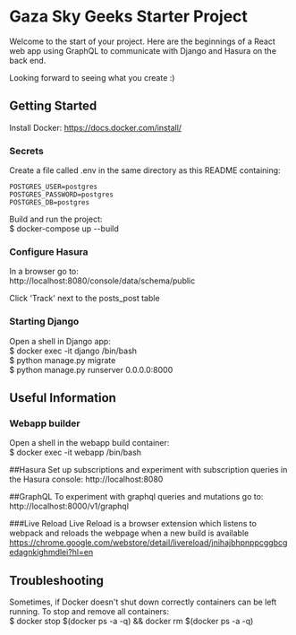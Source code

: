 # Gaza Sky Geeks Starter Project

Welcome to the start of your project. Here are the beginnings of a React web app using GraphQL to communicate with Django and Hasura on the back end.  
  
Looking forward to seeing what you create :)
## Getting Started

Install Docker:
https://docs.docker.com/install/

### Secrets
Create a file called .env in the same directory as this README containing:
```
POSTGRES_USER=postgres
POSTGRES_PASSWORD=postgres
POSTGRES_DB=postgres
```

Build and run the project:  
$ docker-compose up --build

### Configure Hasura
In a browser go to:  
http://localhost:8080/console/data/schema/public  

Click 'Track' next to the posts_post table

### Starting Django
Open a shell in Django app:  
$ docker exec -it django /bin/bash  
$ python manage.py migrate  
$ python manage.py runserver 0.0.0.0:8000  

## Useful Information

### Webapp builder
Open a shell in the webapp build container:  
$ docker exec -it webapp /bin/bash  

##Hasura
Set up subscriptions and experiment with subscription queries in the Hasura console:
http://localhost:8080

##GraphQL
To experiment with graphql queries and mutations go to:  
http://localhost:8000/v1/graphql

###Live Reload
Live Reload is a browser extension which listens to webpack and reloads the webpage when a new build is available
https://chrome.google.com/webstore/detail/livereload/jnihajbhpnppcggbcgedagnkighmdlei?hl=en

## Troubleshooting

Sometimes, if Docker doesn't shut down correctly containers can be left running. To stop and remove all containers:  
$ docker stop $(docker ps -a -q) && docker rm $(docker ps -a -q)
